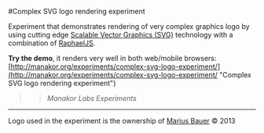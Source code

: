 #Complex SVG logo rendering experiment

Experiment that demonstrates rendering of very complex graphics logo by using 
cutting edge [Scalable Vector Graphics (SVG)](http://www.w3.org/TR/SVG/ "Scalable Vector Graphics (SVG)") 
technology with a combination of [RaphaelJS](http://raphaeljs.com/ "Raphaël—JavaScript Library").
  
**Try the demo**, it renders very well in both web/mobile browsers: [http://manakor.org/experiments/complex-svg-logo-experiment/](http://manakor.org/experiments/complex-svg-logo-experiment/ "Complex SVG logo rendering experiment")  

> > *Manakor Labs Experiments*  
  
  
  
- - -
Logo used in the experiment is the ownership of [Marius Bauer](http://mariusbauer.com "Marius Bauer") &copy; 2013
